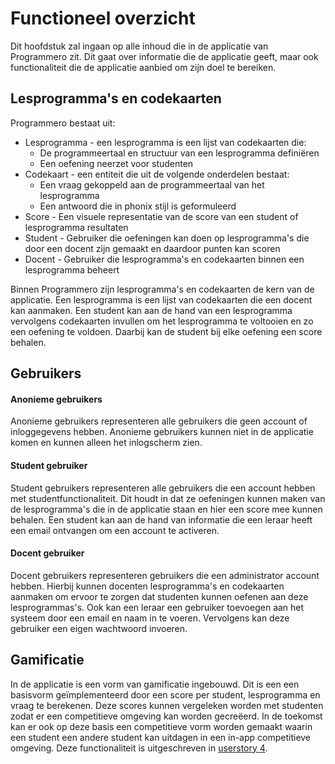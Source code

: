 # Functioneel overzicht
Dit hoofdstuk zal ingaan op alle inhoud die in de applicatie van Programmero zit. Dit gaat over informatie die de applicatie geeft, maar ook functionaliteit die de applicatie aanbied om zijn doel te bereiken.

## Lesprogramma's en codekaarten
Programmero bestaat uit:
- Lesprogramma - een lesprogramma is een lijst van codekaarten die:
	- De programmeertaal en structuur van een lesprogramma definiëren
	- Een oefening neerzet voor studenten
- Codekaart - een entiteit die uit de volgende onderdelen bestaat:
	- Een vraag gekoppeld aan de programmeertaal van het lesprogramma
	- Een antwoord die in phonix stijl is geformuleerd
- Score - Een visuele representatie van de score van een student of lesprogramma resultaten
- Student - Gebruiker die oefeningen kan doen op lesprogramma's die door een docent zijn gemaakt en daardoor punten kan scoren
- Docent - Gebruiker die lesprogramma's en codekaarten binnen een lesprogramma beheert

Binnen Programmero zijn lesprogramma's en codekaarten de kern van de applicatie. Een lesprogramma is een lijst van codekaarten die een docent kan aanmaken. Een student kan aan de hand van een lesprogramma vervolgens codekaarten invullen om het lesprogramma te voltooien en zo een oefening te voldoen. Daarbij kan de student bij elke oefening een score behalen.

## Gebruikers
#### Anonieme gebruikers
Anonieme gebruikers representeren alle gebruikers die geen account of inloggegevens hebben. Anonieme gebruikers kunnen niet in de applicatie komen en kunnen alleen het inlogscherm zien.

#### Student gebruiker
Student gebruikers representeren alle gebruikers die een account hebben met studentfunctionaliteit. Dit houdt in dat ze oefeningen kunnen maken van de lesprogramma's die in de applicatie staan en hier een score mee kunnen behalen.
Een student kan aan de hand van informatie die een leraar heeft een email ontvangen om een account te activeren.

#### Docent gebruiker
Docent gebruikers representeren gebruikers die een administrator account hebben. Hierbij kunnen docenten lesprogramma's en codekaarten aanmaken om ervoor te zorgen dat studenten kunnen oefenen aan deze lesprogrammas's. Ook kan een leraar een gebruiker toevoegen aan het systeem door een email en naam in te voeren. Vervolgens kan deze gebruiker een eigen wachtwoord invoeren.

## Gamificatie
In de applicatie is een vorm van gamificatie ingebouwd. Dit is een een basisvorm geïmplementeerd door een score per student, lesprogramma en vraag te berekenen. Deze scores kunnen vergeleken worden met studenten zodat er een competitieve omgeving kan worden gecreëerd. In de toekomst kan er ook op deze basis een competitieve vorm worden gemaakt waarin een student een andere student kan uitdagen in een in-app competitieve omgeving. Deze functionaliteit is uitgeschreven in [userstory 4](https://github.com/HANICA-DWA/sep2018-project-aardvark/issues/5).